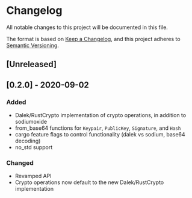 # Changelog
All notable changes to this project will be documented in this file.

The format is based on [Keep a Changelog](https://keepachangelog.com/en/1.0.0/),
and this project adheres to [Semantic Versioning](https://semver.org/spec/v2.0.0.html).

## [Unreleased]

## [0.2.0] - 2020-09-02
### Added
- Dalek/RustCrypto implementation of crypto operations, in addition to sodiumoxide
- from_base64 functions for `Keypair`, `PublicKey`, `Signature`, and `Hash`
- cargo feature flags to control functionality (dalek vs sodium, base64 decoding)
- no_std support

### Changed
- Revamped API
- Crypto operations now default to the new Dalek/RustCrypto implementation

